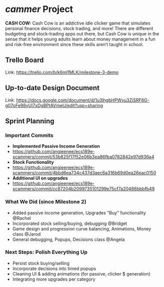 # $cammer$ Project
**CASH COW:** Cash Cow is an addictive idle clicker game that simulates personal finance decisions, stock trading, and more! There are different budgeting and stock-trading apps out there, but Cash Cow is unique in the sense that it helps young adults learn about money management in a fun and risk-free environment since these skills aren’t taught in school.

## Trello Board
Link: https://trello.com/b/k6ml1MLK/milestone-3-demo

## Up-to-date Design Document
Link: https://docs.google.com/document/d/1u3lhgbHPWvu3ZiSRF6G-g07oFe98yUl7xDgBPtAVmeU/edit?usp=sharing

## Sprint Planning

### Important Commits
- **Implemented Passive Income Generation**
- https://github.com/angieenee/ecs189e-scammers/commit/53b825f17f52e06b3ea86fba0782842e97d936a4
- **Stock Functionality**
- https://github.com/angieenee/ecs189e-scammers/commit/4bbd6ea734c437d3aec6a316b69d0ea26eac0150
- **Additional UI on upgrades**
- https://github.com/angieenee/ecs189e-scammers/commit/cc87204b2099735101299e75cf7a20486bbbfb49

### What We Did (since Milestone 2)
- Added passive income generation, Upgrades "Buy" functionality @Rachel
- Incorporated stock selling/buying, debugging @Bridget
- Game design and progression curve balancing, Animations, Money class @Jarod
- General debugging, Popups, Decisions class @Angela

### Next Steps: Polish Everything Up
- Persist stock buying/selling
- Incorporate decisions into timed popups
- Cleaning UI & adding animations (for passive, clicker $ generation)
- Integrating more upgrades per category
